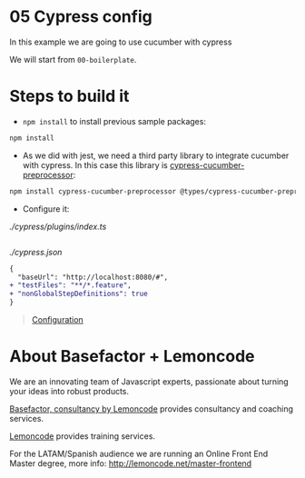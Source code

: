 # 05 Cypress config

In this example we are going to use cucumber with cypress

We will start from `00-boilerplate`.

# Steps to build it

- `npm install` to install previous sample packages:

```bash
npm install
```

- As we did with jest, we need a third party library to integrate cucumber with cypress. In this case this library is [cypress-cucumber-preprocessor](https://github.com/TheBrainFamily/cypress-cucumber-preprocessor):

```bash
npm install cypress-cucumber-preprocessor @types/cypress-cucumber-preprocessor --save-dev
```

- Configure it:

_./cypress/plugins/index.ts_

```javascript

```

_./cypress.json_

```diff
{
  "baseUrl": "http://localhost:8080/#",
+ "testFiles": "**/*.feature",
+ "nonGlobalStepDefinitions": true
}

```

> [Configuration](https://github.com/TheBrainFamily/cypress-cucumber-preprocessor#cypress-configuration)

# About Basefactor + Lemoncode

We are an innovating team of Javascript experts, passionate about turning your ideas into robust products.

[Basefactor, consultancy by Lemoncode](http://www.basefactor.com) provides consultancy and coaching services.

[Lemoncode](http://lemoncode.net/services/en/#en-home) provides training services.

For the LATAM/Spanish audience we are running an Online Front End Master degree, more info: http://lemoncode.net/master-frontend

